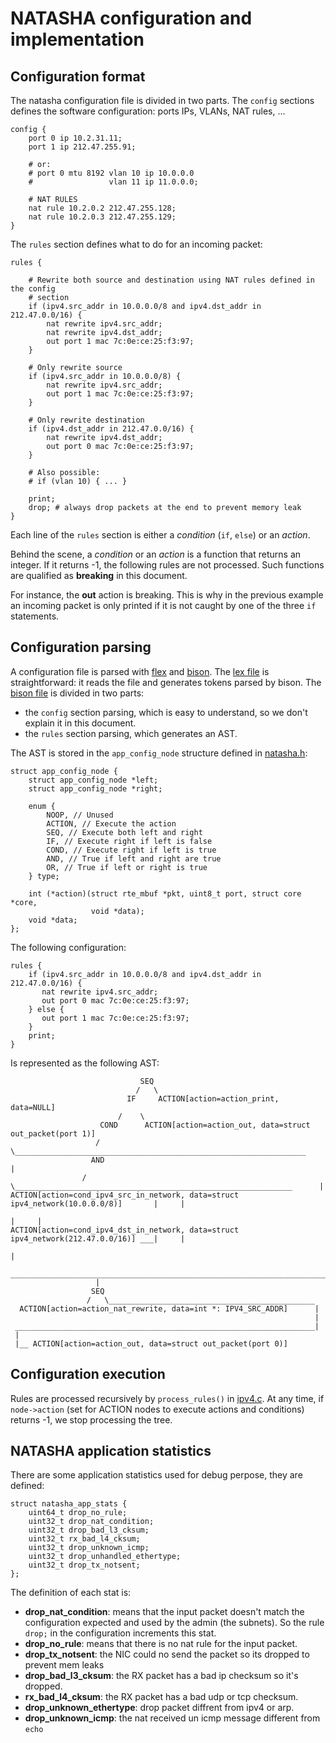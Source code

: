 NATASHA configuration and implementation
========================================

Configuration format
--------------------

The natasha configuration file is divided in two parts. The `config` sections
defines the software configuration: ports IPs, VLANs, NAT rules, ...

```
config {
    port 0 ip 10.2.31.11;
    port 1 ip 212.47.255.91;

    # or:
    # port 0 mtu 8192 vlan 10 ip 10.0.0.0
    #                 vlan 11 ip 11.0.0.0;

    # NAT RULES
    nat rule 10.2.0.2 212.47.255.128;
    nat rule 10.2.0.3 212.47.255.129;
}
```

The `rules` section defines what to do for an incoming packet:

```
rules {

    # Rewrite both source and destination using NAT rules defined in the config
    # section
    if (ipv4.src_addr in 10.0.0.0/8 and ipv4.dst_addr in 212.47.0.0/16) {
        nat rewrite ipv4.src_addr;
        nat rewrite ipv4.dst_addr;
        out port 1 mac 7c:0e:ce:25:f3:97;
    }

    # Only rewrite source
    if (ipv4.src_addr in 10.0.0.0/8) {
        nat rewrite ipv4.src_addr;
        out port 1 mac 7c:0e:ce:25:f3:97;
    }

    # Only rewrite destination
    if (ipv4.dst_addr in 212.47.0.0/16) {
        nat rewrite ipv4.dst_addr;
        out port 0 mac 7c:0e:ce:25:f3:97;
    }

    # Also possible:
    # if (vlan 10) { ... }

    print;
    drop; # always drop packets at the end to prevent memory leak
}
```

Each line of the `rules` section is either a *condition* (`if`, `else`) or an
*action*.

Behind the scene, a *condition* or an *action* is a function that returns an
integer. If it returns -1, the following rules are not processed. Such
functions are qualified as **breaking** in this document.

For instance, the **out** action is breaking. This is why in the previous
example an incoming packet is only printed if it is not caught by one of the
three `if` statements.


Configuration parsing
---------------------

A configuration file is parsed with [flex](http://flex.sourceforge.net/) and
[bison](https://www.gnu.org/software/bison/). The [lex
file](src/parseconfig.lex) is straightforward: it reads the file and generates
tokens parsed by bison. The [bison file](src/parseconfig.y) is divided in two
parts:

* the `config` section parsing, which is easy to understand, so we don't
  explain it in this document.
* the `rules` section parsing, which generates an AST.

The AST is stored in the `app_config_node` structure defined in
[natasha.h](src/natasha.h):

```
struct app_config_node {
    struct app_config_node *left;
    struct app_config_node *right;

    enum {
        NOOP, // Unused
        ACTION, // Execute the action
        SEQ, // Execute both left and right
        IF, // Execute right if left is false
        COND, // Execute right if left is true
        AND, // True if left and right are true
        OR, // True if left or right is true
    } type;

    int (*action)(struct rte_mbuf *pkt, uint8_t port, struct core *core,
                  void *data);
    void *data;
};
```

The following configuration:

```
rules {
    if (ipv4.src_addr in 10.0.0.0/8 and ipv4.dst_addr in 212.47.0.0/16) {
       nat rewrite ipv4.src_addr;
       out port 0 mac 7c:0e:ce:25:f3:97;
    } else {
       out port 1 mac 7c:0e:ce:25:f3:97;
    }
    print;
}
```

Is represented as the following AST:

```
                             SEQ
                            /   \
                          IF     ACTION[action=action_print, data=NULL]
                        /    \
                    COND      ACTION[action=action_out, data=struct out_packet(port 1)]
                   /    \_________________________________________________________________
                  AND                                                                     |
                /    \______________________________________________________________      |
ACTION[action=cond_ipv4_src_in_network, data=struct ipv4_network(10.0.0.0/8)]       |     |
                                                                                    |     |
ACTION[action=cond_ipv4_dst_in_network, data=struct ipv4_network(212.47.0.0/16)] ___|     |
                                                                                          |
                   _______________________________________________________________________|
                   |
                  SEQ
                 /   \______________________________________________
  ACTION[action=action_nat_rewrite, data=int *: IPV4_SRC_ADDR]      |
                                                                    |
 ___________________________________________________________________|
 |
 |__ ACTION[action=action_out, data=struct out_packet(port 0)]
```


Configuration execution
-----------------------

Rules are processed recursively by `process_rules()` in [ipv4.c](src/ipv4.c).
At any time, if `node->action` (set for ACTION nodes to execute actions and
conditions) returns -1, we stop processing the tree.

NATASHA application statistics
------------------------------

There are some application statistics used for debug perpose, they are defined:
```
struct natasha_app_stats {
    uint64_t drop_no_rule;
    uint32_t drop_nat_condition;
    uint32_t drop_bad_l3_cksum;
    uint32_t rx_bad_l4_cksum;
    uint32_t drop_unknown_icmp;
    uint32_t drop_unhandled_ethertype;
    uint32_t drop_tx_notsent;
};
```

The definition of each stat is:

* **drop_nat_condition**: means that the input packet doesn't match the
configuration expected and used by the admin (the subnets). So the rule `drop;`
in the configuration increments this stat.
* **drop_no_rule**: means that there is no nat rule for the input packet.
* **drop_tx_notsent**: the NIC could no send the packet so its dropped to prevent mem leaks
* **drop_bad_l3_cksum**: the RX packet has a bad ip checksum so it's dropped.
* **rx_bad_l4_cksum**: the RX packet has a bad udp or tcp checksum.
* **drop_unknown_ethertype**: drop packet diffrent from ipv4 or arp.
* **drop_unknown_icmp**: the nat received un icmp message different from `echo`
